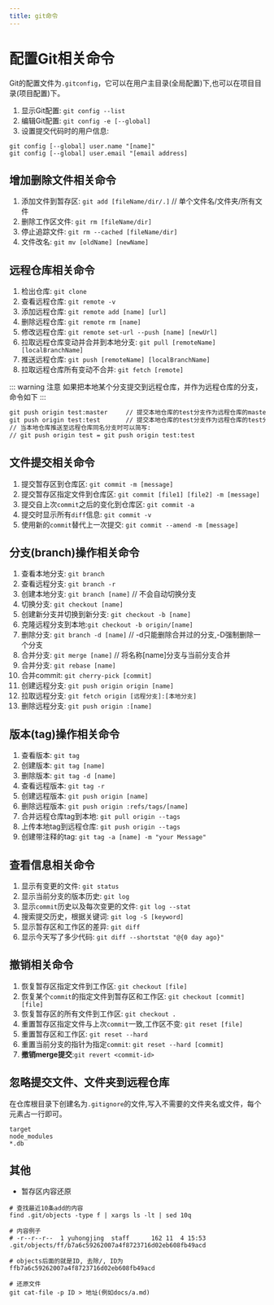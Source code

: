 ```yaml
---
title: git命令
---
```

# 配置Git相关命令
Git的配置文件为`.gitconfig`，它可以在用户主目录(全局配置)下,也可以在项目目录(项目配置)下。
1. 显示Git配置: `git config --list`
2. 编辑Git配置: `git config -e [--global]`
3. 设置提交代码时的用户信息: 
```
git config [--global] user.name "[name]"
git config [--global] user.email "[email address]
```

## 增加删除文件相关命令
1. 添加文件到暂存区: `git add [fileName/dir/.]` // 单个文件名/文件夹/所有文件
2. 删除工作区文件: `git rm [fileName/dir]` 
3. 停止追踪文件: `git rm --cached [fileName/dir]`
4. 文件改名: `git mv [oldName] [newName]`

## 远程仓库相关命令
1. 检出仓库: `git clone`
2. 查看远程仓库: `git remote -v`
3. 添加远程仓库: `git remote add [name] [url]`
4. 删除远程仓库: `git remote rm [name]`
5. 修改远程仓库: `git remote set-url --push [name] [newUrl]`
6. 拉取远程仓库变动并合并到本地分支: `git pull [remoteName] [localBranchName]`
7. 推送远程仓库: `git push [remoteName] [localBranchName]`
8. 拉取远程仓库所有变动不合并: `git fetch [remote]`

::: warning 注意
如果把本地某个分支提交到远程仓库，并作为远程仓库的分支，命令如下
:::
```cmd
git push origin test:master     // 提交本地仓库的test分支作为远程仓库的master分支
git push origin test:test       // 提交本地仓库的test分支作为远程仓库的test分支
// 当本地仓库推送至远程仓库同名分支时可以简写:
// git push origin test = git push origin test:test
```

## 文件提交相关命令
1. 提交暂存区到仓库区: `git commit -m [message]`
2. 提交暂存区指定文件到仓库区: `git commit [file1] [file2] -m [message]`
3. 提交自上次`commit`之后的变化到仓库区: `git commit -a`
4. 提交时显示所有`diff`信息: `git commit -v`
5. 使用新的`commit`替代上一次提交: `git commit --amend -m [message]`

## 分支(branch)操作相关命令
1. 查看本地分支: `git branch`
2. 查看远程分支: `git branch -r`
3. 创建本地分支: `git branch [name]` // 不会自动切换分支
4. 切换分支: `git checkout [name]`
5. 创建新分支并切换到新分支: `git checkout -b [name]`
6. 克隆远程分支到本地:`git checkout -b origin/[name]`
7. 删除分支: `git branch -d [name]` // -d只能删除合并过的分支,-D强制删除一个分支
8. 合并分支: `git merge [name]` // 将名称[name]分支与当前分支合并
9. 合并分支: `git rebase [name]`
10. 合并commit: `git cherry-pick [commit]`
11. 创建远程分支: `git push origin origin [name]`
12. 拉取远程分支: `git fetch origin [远程分支]:[本地分支]`
13. 删除远程分支: `git push origin :[name]`

## 版本(tag)操作相关命令
1. 查看版本: `git tag`
2. 创建版本: `git tag [name]`
3. 删除版本: `git tag -d [name]`
4. 查看远程版本: `git tag -r`
5. 创建远程版本: `git push origin [name]`
6. 删除远程版本: `git push origin :refs/tags/[name]`
7. 合并远程仓库tag到本地: `git pull origin --tags`
8. 上传本地tag到远程仓库: `git push origin --tags`
9. 创建带注释的tag: `git tag -a [name] -m "your Message"`

## 查看信息相关命令
1. 显示有变更的文件: `git status`
2. 显示当前分支的版本历史: `git log`
3. 显示`commit`历史以及每次变更的文件: `git log --stat`
4. 搜索提交历史，根据关键词: `git log -S [keyword]`
5. 显示暂存区和工作区的差异: `git diff`
6. 显示今天写了多少代码: `git diff --shortstat "@{0 day ago}"`

## 撤销相关命令
1. 恢复暂存区指定文件到工作区: `git checkout [file]`
2. 恢复某个`commit`的指定文件到暂存区和工作区: `git checkout [commit] [file]`
3. 恢复暂存区的所有文件到工作区: `git checkout .`
4. 重置暂存区指定文件与上次`commit`一致,工作区不变: `git reset [file]`
5. 重置暂存区和工作区: `git reset --hard`
6. 重置当前分支的指针为指定`commit`: `git reset --hard [commit]`
7. **撤销merge提交**:`git revert <commit-id>`

## 忽略提交文件、文件夹到远程仓库
在仓库根目录下创建名为`.gitignore`的文件,写入不需要的文件夹名或文件，每个元素占一行即可。
```
target
node_modules
*.db
```


## 其他
* 暂存区内容还原
```git
# 查找最近10条add的内容
find .git/objects -type f | xargs ls -lt | sed 10q

# 内容例子
# -r--r--r--  1 yuhongjing  staff      162 11  4 15:53 .git/objects/ff/b7a6c59262007a4f8723716d02eb608fb49acd

# objects后面的就是ID, 去除/, ID为ffb7a6c59262007a4f8723716d02eb608fb49acd

# 还原文件
git cat-file -p ID > 地址(例如docs/a.md)
```